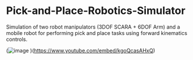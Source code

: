 # Pick-and-Place-Robotics-Simulator
Simulation of two robot manipulators (3DOF SCARA + 6DOF Arm) and a mobile robot for performing pick and place tasks using forward kinematics controls.

(![image](https://user-images.githubusercontent.com/53312754/144328955-fbb0da5f-2a79-4ac0-b3aa-4b845eb287cb.png)
)(https://www.youtube.com/embed/kgoQcasAHxQ)
